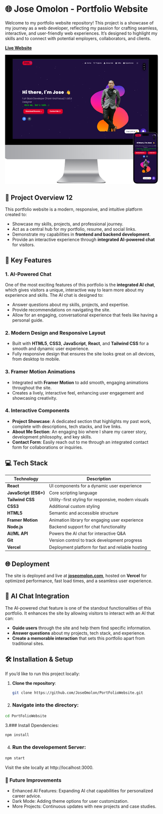 # 🌐 Jose Omolon - Portfolio Website

Welcome to my portfolio website repository! This project is a showcase of my journey as a web developer, reflecting my passion for crafting seamless, interactive, and user-friendly web experiences. It’s designed to highlight my skills and to connect with potential employers, collaborators, and clients.

**[Live Website](https://www.joseomolon.com/)**

![Portfolio Website Screenshot](PortScreenshot.png) <!-- You can add a link to a screenshot image here -->

## 🎯 Project Overview 12

This portfolio website is a modern, responsive, and intuitive platform created to:
- Showcase my skills, projects, and professional journey.
- Act as a central hub for my portfolio, resume, and social links.
- Demonstrate my capabilities in **frontend and backend development**.
- Provide an interactive experience through **integrated AI-powered chat** for visitors.

## 🚀 Key Features

### 1. AI-Powered Chat
One of the most exciting features of this portfolio is the **integrated AI chat**, which gives visitors a unique, interactive way to learn more about my experience and skills. The AI chat is designed to:
- Answer questions about my skills, projects, and expertise.
- Provide recommendations on navigating the site.
- Allow for an engaging, conversational experience that feels like having a personal guide.

### 2. Modern Design and Responsive Layout
- Built with **HTML5**, **CSS3**, **JavaScript**, **React**, and **Tailwind CSS** for a smooth and dynamic user experience.
- Fully responsive design that ensures the site looks great on all devices, from desktop to mobile.

### 3. Framer Motion Animations
- Integrated with **Framer Motion** to add smooth, engaging animations throughout the site.
- Creates a lively, interactive feel, enhancing user engagement and showcasing creativity.

### 4. Interactive Components
- **Project Showcase**: A dedicated section that highlights my past work, complete with descriptions, tech stacks, and live links.
- **About Me Section**: An engaging bio where I share my career story, development philosophy, and key skills.
- **Contact Form**: Easily reach out to me through an integrated contact form for collaborations or inquiries.

## 💻 Tech Stack

| Technology         | Description                                    |
|--------------------|------------------------------------------------|
| **React**          | UI components for a dynamic user experience    |
| **JavaScript (ES6+)** | Core scripting language                     |
| **Tailwind CSS**   | Utility-first styling for responsive, modern visuals |
| **CSS3**           | Additional custom styling                      |
| **HTML5**          | Semantic and accessible structure              |
| **Framer Motion**  | Animation library for engaging user experience |
| **Node.js**        | Backend support for chat functionality         |
| **AI/ML API**      | Powers the AI chat for interactive Q&A         |
| **Git**            | Version control to track development progress  |
| **Vercel**         | Deployment platform for fast and reliable hosting |

## 🌐 Deployment
The site is deployed and live at **[joseomolon.com](https://www.joseomolon.com)**, hosted on **Vercel** for optimized performance, fast load times, and a seamless user experience.

## 🧠 AI Chat Integration
The AI-powered chat feature is one of the standout functionalities of this portfolio. It enhances the site by allowing visitors to interact with an AI that can:
- **Guide users** through the site and help them find specific information.
- **Answer questions** about my projects, tech stack, and experience.
- **Create a memorable interaction** that sets this portfolio apart from traditional sites.

## 🛠️ Installation & Setup

If you’d like to run this project locally:

1. **Clone the repository**:
   ```bash
   git clone https://github.com/JoseOmolon/PortFolioWebsite.git

2. ### Navigate into the directory:
```bash
cd PortFolioWebsite
```

3.### Install Dpendencies:
```bash
npm install
```

4. ### Run the developement Server:
```bash
npm start
```
Visit the site locally at http://localhost:3000.


### 📌 Future Improvements
- Enhanced AI Features: Expanding AI chat capabilities for personalized career advice.
- Dark Mode: Adding theme options for user customization.
- More Projects: Continuous updates with new projects and case studies.
